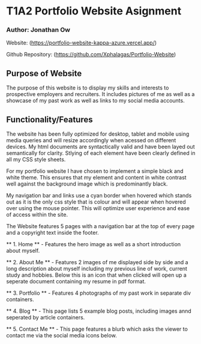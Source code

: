 # T1A2 Portfolio Website Asignment

### Author: Jonathan Ow  

Website: (https://portfolio-website-kappa-azure.vercel.app/)

Github Repository: (https://github.com/Xphalagas/Portfolio-Website)

## Purpose of Website

The purpose of this website is to display my skills and interests to prospective employers and recruiters. It includes pictures of me as well as a showcase of my past work as well as links to my social media accounts.

## Functionality/Features 

The website has been fully optimized for desktop, tablet and mobile using media queries and will resize accordingly when acessed on different devices. My html documents are syntactically valid and have been layed out semantically for clarity. Stlying of each element have been clearly defined in all my CSS style sheets.

For my portfolio website I have chosen to implement a simple black and white theme. This ensures that my element and content in white contrast well against the background image which is predominantly black. 

My navigation bar and links use a cyan border when hovered which stands out as it is the only css style that is colour and will appear when hovered over using the mouse pointer. This will optimize user experience and ease of access within the site. 

The Website features 5 pages with a navigation bar at the top of every page and a copyright text inside the footer. 

** 1. Home ** -  Features the hero image as well as a short introduction about myself. 

** 2. About Me ** - Features 2 images of me displayed side by side and a long description about myself including my previous line of work, current study and hobbies. Below this is an icon that when clicked will open up a seperate document containing my resume in pdf format.

** 3. Portfolio ** - Features 4 photographs of my past work in separate div containers. 

** 4. Blog ** - This page lists 5 example blog posts, including images annd seperated by article containers. 

** 5. Contact Me ** - This page features a blurb which asks the viewer to contact me via the social media icons below.


